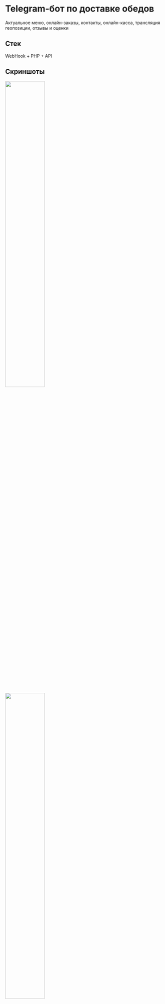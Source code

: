 # Telegram-бот по доставке обедов
Актуальное меню, онлайн-заказы, контакты, онлайн-касса, трансляция геопозиции, отзывы и оценки
## Стек
WebHook + PHP + API
## Скриншоты
<img src="img/1.jpg" width="50%">

<img src="img/2.jpg" width="50%">

<img src="img/3.jpg" width="50%">

<img src="img/13.jpg" width="50%">

<img src="img/4.jpg" width="50%">

<img src="img/5.jpg" width="50%">

<img src="img/6.jpg" width="50%">

<img src="img/7.jpg" width="50%">

<img src="img/8.jpg" width="50%">

<img src="img/9.jpg" width="50%">

<img src="img/10.jpg" width="50%">

<img src="img/11.jpg" width="50%">

<img src="img/12.jpg" width="50%">

<img src="img/13.jpg" width="50%">

<img src="img/14.jpg" width="50%">

<img src="img/15.jpg" width="50%">

<img src="img/16.jpg" width="50%">

<img src="img/17.jpg" width="50%">

<img src="img/18.jpg" width="50%">

<img src="img/19.jpg" width="50%">

<img src="img/20.jpg" width="50%">

<img src="img/21.jpg" width="50%">

<img src="img/22.jpg" width="50%">

<img src="img/23.jpg" width="50%">

<img src="img/24.jpg" width="50%">